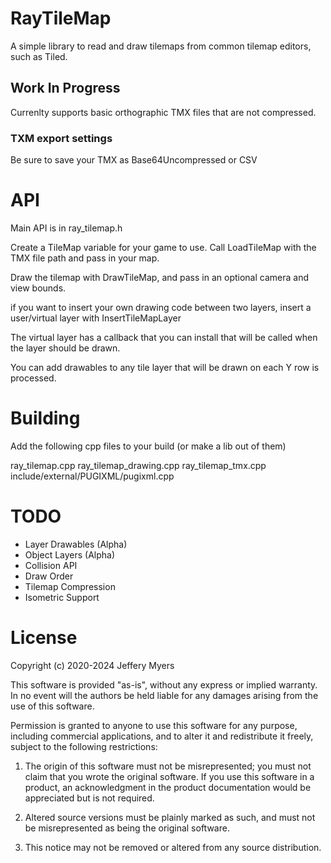 # RayTileMap
A simple library to read and draw tilemaps from common tilemap editors, such as Tiled.

## Work In Progress
Currenlty supports basic orthographic TMX files that are not compressed.

### TXM export settings
Be sure to save your TMX as Base64Uncompressed or CSV

# API
Main API is in ray_tilemap.h

Create a TileMap variable for your game to use.
Call LoadTileMap with the TMX file path and pass in your map.

Draw the tilemap with DrawTileMap, and pass in an optional camera and view bounds.

if you want to insert your own drawing code between two layers, insert a user/virtual layer with InsertTileMapLayer<VirtualLayer>

The virtual layer has a callback that you can install that will be called when the layer should be drawn.

You can add drawables to any tile layer that will be drawn on each Y row is processed.

# Building
Add the following cpp files to your build (or make a lib out of them)

ray_tilemap.cpp
ray_tilemap_drawing.cpp
ray_tilemap_tmx.cpp
include/external/PUGIXML/pugixml.cpp

# TODO
* Layer Drawables (Alpha)
* Object Layers (Alpha)
* Collision API
* Draw Order
* Tilemap Compression
* Isometric Support

# License
Copyright (c) 2020-2024 Jeffery Myers

This software is provided "as-is", without any express or implied warranty. In no event 
will the authors be held liable for any damages arising from the use of this software.

Permission is granted to anyone to use this software for any purpose, including commercial 
applications, and to alter it and redistribute it freely, subject to the following restrictions:

  1. The origin of this software must not be misrepresented; you must not claim that you 
  wrote the original software. If you use this software in a product, an acknowledgment 
  in the product documentation would be appreciated but is not required.

  2. Altered source versions must be plainly marked as such, and must not be misrepresented
  as being the original software.

  3. This notice may not be removed or altered from any source distribution.
